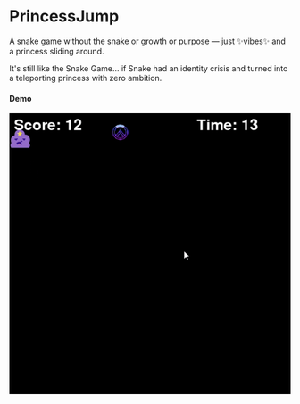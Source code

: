# PrincessJump
 A snake game without the snake or growth or purpose — just ✨vibes✨ and a princess sliding around.  
 
 It's still like the Snake Game... if Snake had an identity crisis and turned into a teleporting princess with zero ambition.

#### Demo
![DEMO](demo/demo.gif)
